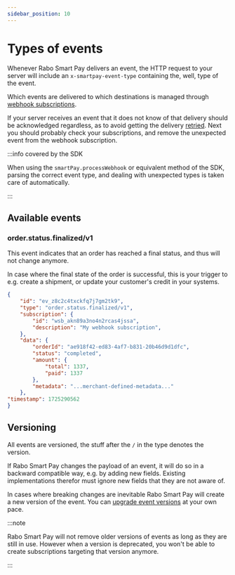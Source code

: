 ```yaml
---
sidebar_position: 10
---
```


# Types of events

Whenever Rabo Smart Pay delivers an event, the HTTP request to your server will include an `x-smartpay-event-type`
containing the, well, type of the event.

Which events are delivered to which destinations is managed through
[webhook subscriptions](../managing-subscriptions.md).

If your server receives an event that it does not know of that delivery should be acknowledged regardless, as to avoid
getting the delivery [retried](./retrying-failed-deliveries.md). Next you should probably check your subscriptions, and
remove the unexpected event from the webhook subscription.

:::info covered by the SDK

When using the `smartPay.processWebhook` or equivalent method of the SDK, parsing the correct event type, and dealing
with unexpected types is taken care of automatically.

:::

## Available events

### order.status.finalized/v1
This event indicates that an order has reached a final status, and thus will not change anymore.

In case where the final state of the order is successful, this is your trigger to e.g. create a shipment, or update your
customer's credit in your systems.

```json
{
    "id": "ev_z8c2c4txckfq7j7gm2tk9",
    "type": "order.status.finalized/v1",
    "subscription": {
        "id": "wsb_akn89a3no4n2rcas4jssa",
        "description": "My webhook subscription",
    },
    "data": {
        "orderId": "ae918f42-ed83-4af7-b831-20b46d9d1dfc",
        "status": "completed",
        "amount": {
            "total": 1337,
            "paid": 1337
        },
        "metadata": "...merchant-defined-metadata..."
    },
"timestamp": 1725290562
}
```

## Versioning
All events are versioned, the stuff after the `/` in the type denotes the version.

If Rabo Smart Pay changes the payload of an event, it will do so in a backward compatible way, e.g. by adding new
fields. Existing implementations therefor must ignore new fields that they are not aware of.

In cases where breaking changes are inevitable Rabo Smart Pay will create a new version of the event. You can
[upgrade event versions](./upgrading-event-versions.md) at your own pace.

:::note

Rabo Smart Pay will not remove older versions of events as long as they are still in use. However when a version is
deprecated, you won't be able to create subscriptions targeting that version anymore.

:::